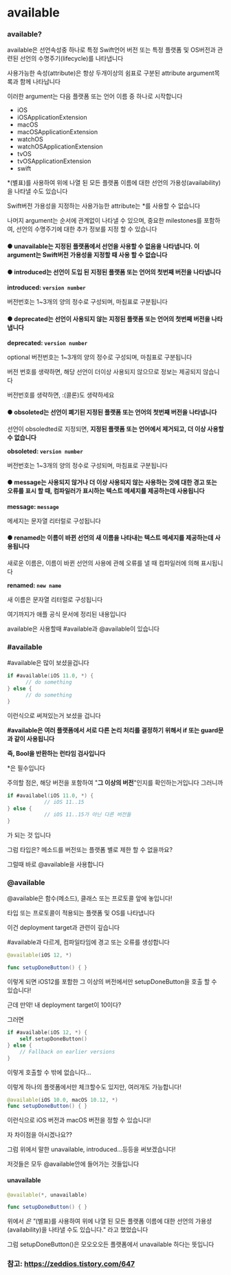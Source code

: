 # available

### available?

available은 선언속성중 하나로 특정 Swift언어 버전 또는 특정 플랫폼 및 OS버전과 관련된 선언의 수명주기(lifecycle)를 나타냅니다

사용가능한 속성(attribute)은 항상 두개이상의 쉼표로 구분된 attribute argument목록과 함께 나타납니다

이러한 argument는 다음 플랫폼 또는 언어 이름 중 하나로 시작합니다

* iOS
* iOSApplicationExtension
* macOS
* macOSApplicationExtension
* watchOS
* watchOSApplicationExtension
* tvOS
* tvOSApplicationExtension
* swift

\*(별표)를 사용하여 위에 나열 된 모든 플랫폼 이름에 대한 선언의 가용성(availability)을 나타낼 수도 있습니다

Swift버전 가용성을 지정하는 사용가능한 attribute는 \*를 사용할 수 없습니다

나머지 argument는 순서에 관계없이 나타낼 수 있으며, 중요한 milestones를 포함하여, 선언의 수명주기에 대한 추가 정보를 지정 할 수 있습니다

#### ● unavailable는 지정된 플랫폼에서 선언을 사용할 수 없음을 나타냅니다. 이 argument는 Swift버전 가용성을 지정할 때 사용 할 수 없습니다

#### ● introduced는 선언이 도입 된 지정된 플랫폼 또는 언어의 첫번째 버전을 나타냅니다

**introduced: `version number`**

버전번호는 1~3개의 양의 정수로 구성되며, 마침표로 구분됩니다

#### ● deprecated는 선언이 사용되지 않는 지정된 플랫폼 또는 언어의 첫번째 버전을 나타냅니다

**deprecated: `version number`**

optional 버전번호는 1~3개의 양의 정수로 구성되며, 마침표로 구분됩니다

버전 번호를 생략하면, 해당 선언이 더이상 사용되지 않으므로 정보는 제공되지 않습니다

버전번호를 생략하면, :(콜론)도 생략하세요

#### ● obsoleted는 선언이 폐기된 지정된 플랫폼 또는 언어의 첫번째 버전을 나타냅니다

선언이 obsoledted로 지정되면, **지정된 플랫폼 또는 언어에서 제거되고, 더 이상 사용할 수 없습니다**

**obsoleted: `version number`**

버전번호는 1~3개의 양의 정수로 구성되며, 마침표로 구분됩니다

#### ● message는 사용되지 않거나 더 이상 사용되지 않는 사용하는 것에 대한 경고 또는 오류를 표시 할 때, 컴파일러가 표시하는 텍스트 메세지를 제공하는데 사용됩니다

**message: `message`**

메세지는 문자열 리터럴로 구성됩니다

#### ● renamed는 이름이 바뀐 선언의 새 이름을 나타내는 텍스트 메세지를 제공하는데 사용됩니다 

새로운 이름은, 이름이 바뀐 선언의 사용에 관헤 오류를 낼 때 컴파일러에 의해 표시됩니다

**renamed: `new name`**

새 이름은 문자열 리터럴로 구성됩니다

여기까지가 애플 공식 문서에 정리된 내용입니다

available은 사용할때 #available과 @available이 있습니다

### \#available

\#available은 많이 보셨을겁니다

```swift
if #available(iOS 11.0, *) {
      // do something
} else {
      // do something
}
```
이런식으로 써져있는거 보셨을 겁니다

**\#available은 여러 플랫폼에서 서로 다른 논리 처리를 결정하기 위해서 if 또는 guard문과 같이 사용됩니다**

**즉, Bool을 반환하는 런타임 검사입니다**

\*은 필수입니다

주의할 점은, 해당 버전을 포함하여 "**그 이상의 버전**"인지를 확인하는거입니다 그러니까

```swift
if #availabel(iOS 11.0, *) {
            // iOS 11..15
} else {
            // iOS 11..15가 아닌 다른 버전들
}
```
가 되는 것 입니다

그럼 타입은? 메소드를 버전또는 플랫폼 별로 제한 할 수 없을까요?

그럴때 바로 @available을 사용합니다

### @available

@available은 함수(메소드), 클래스 또는 프로토콜 앞에 놓입니다!

타입 또는 프로토콜이 적용되는 플랫폼 및 OS를 나타냅니다 

이건 deployment target과 관련이 깊습니다

\#available과 다르게, 컴파일타임에 경고 또는 오류를 생성합니다

```swift
@available(iOS 12, *)

func setupDoneButton() { }
```

이렇게 되면 iOS12를 포함한 그 이상의 버전에서만 setupDoneButton을 호출 할 수 있습니다!

근데 만약! 내 deployment target이 10이다?

그러면

```swift
if #available(iOS 12, *) {
    self.setupDoneButton()
} else {
    // Fallback on earlier versions
}
```

이렇게 호출할 수 밖에 없습니다...

이렇게 하나의 플렛폼에서만 체크할수도 있지만, 여러개도 가능합니다!

```swift
@available(iOS 10.0, macOS 10.12, *)
func setupDoneButton() { }
```

이런식으로 iOS 버전과 macOS 버전을 정할 수 있습니다!

자 차이점을 아시겠나요??

그럼 위에서 말한 unavailable, introduced...등등을 써보겠습니다!

저것들은 모두 @available안에 들어가는 것들입니다

#### unavailable

```swift
@available(*, unavailable)

func setupDoneButton() { }
```

위에서 *은 "*(별표)를 사용하여 위에 나열 된 모든 플랫폼 이름에 대한 선언의 가용셩(availability)을 나타낼 수도 있습니다." 라고 했었습니다

그럼 setupDoneButton()은 모오오오든 플랫폼에서 unavailable 하다는 뜻입니다

### 참고: https://zeddios.tistory.com/647
